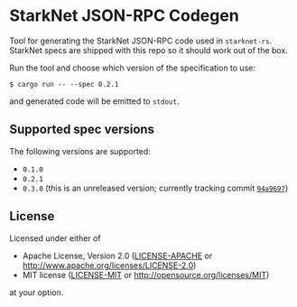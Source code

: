 # StarkNet JSON-RPC Codegen

Tool for generating the StarkNet JSON-RPC code used in `starknet-rs`. StarkNet specs are shipped with this repo so it should work out of the box.

Run the tool and choose which version of the specification to use:

```console
$ cargo run -- --spec 0.2.1
```

and generated code will be emitted to `stdout`.

## Supported spec versions

The following versions are supported:

- `0.1.0`
- `0.2.1`
- `0.3.0` (this is an unreleased version; currently tracking commit [`94a9697`](https://github.com/starkware-libs/starknet-specs/commit/94a969751b31f5d3e25a0c6850c723ddadeeb679))

## License

Licensed under either of

- Apache License, Version 2.0 ([LICENSE-APACHE](./LICENSE-APACHE) or <http://www.apache.org/licenses/LICENSE-2.0>)
- MIT license ([LICENSE-MIT](./LICENSE-MIT) or <http://opensource.org/licenses/MIT>)

at your option.
